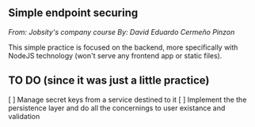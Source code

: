 ## Simple endpoint securing
_From: Jobsity's company course_
_By: David Eduardo Cermeño Pinzon_

This simple practice is focused on the backend, more specifically with NodeJS technology (won't serve any frontend app or static files).

## TO DO (since it was just a little practice)
[ ] Manage secret keys from a service destined to it
[ ] Implement the the persistence layer and do all the concernings to user existance and validation